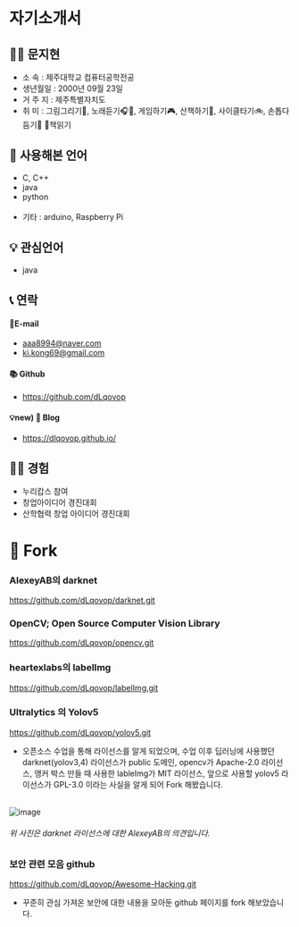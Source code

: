 # 자기소개서

## 🙋‍♀️ 문지현
* 소    속 : 제주대학교 컴퓨터공학전공
* 생년월일 : 2000년 09월 23일
* 거 주 지 : 제주특별자치도
* 취    미 : 그림그리기🎨, 노래듣기🎧🎵, 게임하기🎮, 산책하기🏃‍, 사이클타기🚲, 손톱다듬기💅 📖책읽기


## 💬 사용해본 언어
* C, C++
* java
* python <br><br>
* 기타 : arduino, Raspberry Pi

## 💡 관심언어
* java

## 📞 연락
#### 📧E-mail
* aaa8994@naver.com
* ki.kong69@gmail.com
#### 📚 Github
* https://github.com/dLqovop
#### 💡new) 📖 Blog
* https://dlqovop.github.io/


## 👩‍💻 경험
* 누리캅스 참여
* 창업아이디어 경진대회
* 산학협력 창업 아이디어 경진대회

# 🍴 Fork

### AlexeyAB의 darknet
https://github.com/dLqovop/darknet.git
### OpenCV; Open Source Computer Vision Library
https://github.com/dLqovop/opencv.git
### heartexlabs의 labelImg
https://github.com/dLqovop/labelImg.git
### Ultralytics 의 Yolov5
https://github.com/dLqovop/yolov5.git
* 오픈소스 수업을 통해 라이선스를 알게 되었으며, 수업 이후 딥러닝에 사용했던 darknet(yolov3,4) 라이선스가 public 도메인, opencv가 Apache-2.0 라이선스, 앵커 박스 만들 때 사용한 lableImg가 MIT 라이선스, 앞으로 사용할 yolov5 라이선스가 GPL-3.0 이라는 사실을 알게 되어 Fork 해봤습니다. <br><br>

![image](https://user-images.githubusercontent.com/126761271/229981748-8b1b72b3-16b9-4d88-b414-68d1f5a22516.png)

###### 위 사진은 darknet 라이선스에 대한 AlexeyAB의 의견입니다.

### 보안 관련 모음 github
https://github.com/dLqovop/Awesome-Hacking.git
* 꾸준히 관심 가져온 보안에 대한 내용을 모아둔 github 페이지를 fork 해보았습니다.



